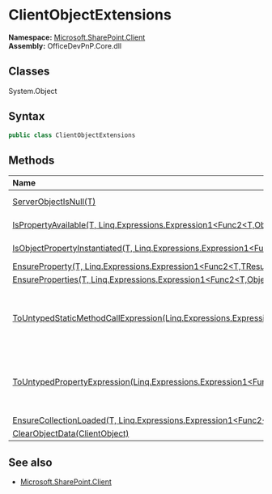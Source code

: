 # ClientObjectExtensions

**Namespace:** [Microsoft.SharePoint.Client](Microsoft.SharePoint.Client.md)  
**Assembly:** OfficeDevPnP.Core.dll  
## Classes
System.Object  
## Syntax
```C#
public class ClientObjectExtensions
```
## Methods
|**Name**|**Description**|
|:-----|:-----|
| [ServerObjectIsNull(T)](ClientObjectExtensionsServerObjectIsNullT.md) | Checks if the ClientObject is null
| [IsPropertyAvailable(T, Linq.Expressions.Expression1<Func2<T,Object>>)](ClientObjectExtensionsIsPropertyAvailableTLinq.Expressions.Expression1<Func2<T,Object>>.md) | Check if a property is available on a object
| [IsObjectPropertyInstantiated(T, Linq.Expressions.Expression1<Func2<T,Object>>)](ClientObjectExtensionsIsObjectPropertyInstantiatedTLinq.Expressions.Expression1<Func2<T,Object>>.md) | Check if a property is instantiated on a object
| [EnsureProperty(T, Linq.Expressions.Expression1<Func2<T,TResult>>)](ClientObjectExtensionsEnsurePropertyTLinq.Expressions.Expression1<Func2<T,TResult>>.md) | 
| [EnsureProperties(T, Linq.Expressions.Expression1<Func2<T,Object>>[])](ClientObjectExtensionsEnsurePropertiesTLinq.Expressions.Expression1<Func2<T,Object>>[].md) | 
| [ToUntypedStaticMethodCallExpression(Linq.Expressions.Expression1<Func2<TInput,TOutput>>)](ClientObjectExtensionsToUntypedStaticMethodCallExpressionLinq.Expressions.Expression1<Func2<TInput,TOutput>>.md) | Converts generic Expression<Func<TInput, TOutput>> to Expression with object return type - Expression<Func<TInput, object>>
| [ToUntypedPropertyExpression(Linq.Expressions.Expression1<Func2<TInput,TOutput>>)](ClientObjectExtensionsToUntypedPropertyExpressionLinq.Expressions.Expression1<Func2<TInput,TOutput>>.md) | Converts generic Expression<Func<TInput, TOutput>> to Expression with object return type - Expression<Func<TInput, object>>
| [EnsureCollectionLoaded(T, Linq.Expressions.Expression1<Func2<T,Object>>)](ClientObjectExtensionsEnsureCollectionLoadedTLinq.Expressions.Expression1<Func2<T,Object>>.md) | 
| [ClearObjectData(ClientObject)](ClientObjectExtensionsClearObjectDataClientObject.md) | 
## See also
- [Microsoft.SharePoint.Client](Microsoft.SharePoint.Client.md)
